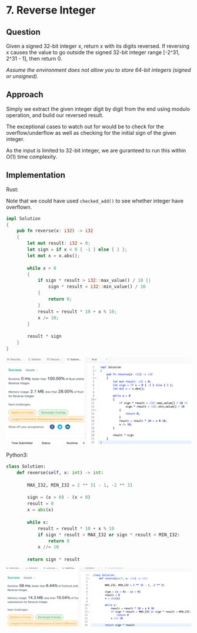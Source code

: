 # 7. Reverse Integer

## Question

Given a signed 32-bit integer x, return x with its digits reversed. If reversing x causes the value to go outside the signed 32-bit integer range [-2^31, 2^31 - 1], then return 0.

*Assume the environment does not allow you to store 64-bit integers (signed or unsigned).*

## Approach

Simply we extract the given integer digit by digit from the end using modulo operation, and build our reversed result.

The exceptional cases to watch out for would be to check for the overflow/underflow as well as checking for the initial sign of the given integer.

As the input is limited to 32-bit integer, we are guranteed to run this within O(1) time complexity.

## Implementation

Rust:

Note that we could have used `checked_add()` to see whether integer have overflown.

```rust
impl Solution 
{
    pub fn reverse(x: i32) -> i32 
    {
        let mut result: i32 = 0;
        let sign = if x < 0 { -1 } else { 1 };
        let mut x = x.abs();
        
        while x > 0
        {
            if sign * result > i32::max_value() / 10 ||
                sign * result < i32::min_value() / 10 
            {
                return 0;
            }
            result = result * 10 + x % 10;
            x /= 10;
        }
        
        result * sign
    }
}
```

![Acceptance-Test](resource/0007-Reverse-Integer-Rust.png)

Python3:

```python
class Solution:
    def reverse(self, x: int) -> int:

        MAX_I32, MIN_I32 = 2 ** 31 - 1, -2 ** 31
        
        sign = (x > 0) - (x < 0)
        result = 0
        x = abs(x)
        
        while x:
            result = result * 10 + x % 10
            if sign * result > MAX_I32 or sign * result < MIN_I32:
                return 0
            x //= 10
        
        return sign * result
```

![Acceptance-Test](resource/0007-Reverse-Integer-Python3.png)
